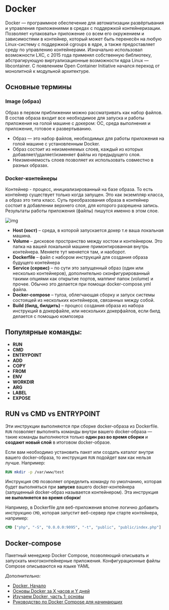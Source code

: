 # Docker

Docker — программное обеспечение для автоматизации развёртывания и управления приложениями в средах с поддержкой контейнеризации. Позволяет «упаковать» приложение со всем его окружением и зависимостями в контейнер, который может быть перенесён на любую Linux-систему с поддержкой cgroups в ядре, а также предоставляет среду по управлению контейнерами. Изначально использовал возможности LXC, с 2015 года применял собственную библиотеку, абстрагирующую виртуализационные возможности ядра Linux — libcontainer. С появлением Open Container Initiative начался переход от монолитной к модульной архитектуре.

## Основные термины

### Image (образ) 

Образ в первом приближении можно рассматривать как набор файлов. В состав образа входит все необходимое для запуска и работы приложения на голой машине с докером: ОС, среда выполнения и приложение, готовое к развертыванию.

- Образ — это набор файлов, необходимых для работы приложения на голой машине с установленным Docker.
- Образ состоит из неизменяемых слоев, каждый из которых добавляет/удаляет/изменяет файлы из предыдущего слоя.
- Неизменяемость слоев позволяет их использовать совместно в разных образах.

### Docker-контейнеры

Контейнер -  процесс, инициализированный на базе образа. То есть контейнер существует только когда запущен. Это как экземпляр класса, а образ это типа класс. Суть преобразования образа в контейнер состоит в добавлении верхнего слоя, для которого разрешена запись. Результаты работы приложения (файлы) пишутся именно в этом слое.

![img](https://habrastorage.org/webt/it/vl/bc/itvlbcymwunjvfhufp55k14gssm.jpeg)



- **Host (хост)** – среда, в которой запускается докер т.е ваша локальная машина.
- **Volume** – дисковое пространство между хостом и контейнером. Это папка на вашей локальной машине примонтированная внутрь контейнера. Меняете тут меняется там, и наоборот.
- **Dockerfile** – файл с набором инструкций для создания образа будущего контейнера
- **Service (сервис)** – по сути это запущенный образ (один или несколько контейнеров), дополнительно сконфигурированный такими опциями как открытие портов, маппинг папок (volume) и прочее. Обычно это делается при помощи docker-compose.yml файла.
- **Docker-compose**  – тулза, облегчающая сборку и запуск системы состоящей из нескольких контейнеров, связанных между собой.
- **Build (билд, билдить)** – процесс создания образа из набора инструкций в докерфайле, или нескольких докерфайлов, если билд делается с помощью композера
  

## Популярные команды:

- **RUN**
- **CMD**
- **ENTRYPOINT**
- **ADD**
- **COPY**
- **FROM**
- **ENV**
- **WORKDIR**
- **ARG**
- **LABEL**
- **EXPOSE**

## RUN vs CMD vs ENTRYPOINT

Эти инструкции выполняются при сборке docker-образа из Dockerfile. `RUN` позволяет выполнять команды внутри вашего docker-образа — такие команды выполняются только **один раз во время сборки** и **создают новый слой** в итоговом docker-образе.

Если вам необходимо установить пакет или создать каталог внутри вашего docker-образа, то инструкция `RUN` подойдет вам как нельзя лучше. Например:

```dockerfile
RUN mkdir -p /var/www/test
```

Инструкция `CMD` позволяет определить команду по умолчанию, которая будет выполняться при **запуске** вашего docker-контейнера (запущенный docker-образ называется контейнером). Эта инструкция **не выполняется во время сборки**!

Например, в Dockerfile для веб-приложения вполне логично добавить инструкцию `CMD`, которая запустит веб-сервер при старте контейнера, например:

```dockerfile
CMD ["php", "-S", "0.0.0.0:9095", "-t", "public", "public/index.php"]
```



## Docker-compose

Пакетный менеджер Docker Compose, позволяющий описывать и запускать многоконтейнерные приложения. Конфигурационные файлы Compose описываются на языке YAML



*Дополнительно:*

- [Docker. Начало](https://habr.com/ru/post/353238/)
- [Основы Docker за Х часов и Y дней](https://habr.com/ru/post/337306/)
- [Изучаем Docker, часть 1: основы](https://habr.com/ru/company/ruvds/blog/438796/)
- [Руководство по Docker Compose для начинающих](https://habr.com/ru/company/ruvds/blog/450312/)
